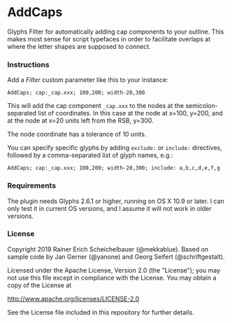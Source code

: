# AddCaps

Glyphs Filter for automatically adding cap components to your outline. This makes most sense for script typefaces in order to facilitate overlaps at where the letter shapes are supposed to connect.

### Instructions

Add a *Filter* custom parameter like this to your instance:

```
AddCaps; cap:_cap.xxx; 100,200; width-20,300
```

This will add the cap component `_cap.xxx` to the nodes at the semicolon-separated list of coordinates. In this case at the node at x=100, y=200, and at the node at x=20 units left from the RSB, y=300.

The node coordinate has a tolerance of 10 units.

You can specify specific glyphs by adding `exclude:` or `include:` directives, followed by a comma-separated list of glyph names, e.g.:

```
AddCaps; cap:_cap.xxx; 100,200; width-20,300; include: a,b,c,d,e,f,g
```

### Requirements

The plugin needs Glyphs 2.6.1 or higher, running on OS X 10.9 or later. I can only test it in current OS versions, and I assume it will not work in older versions.

### License

Copyright 2019 Rainer Erich Scheichelbauer (@mekkablue).
Based on sample code by Jan Gerner (@yanone) and Georg Seifert (@schriftgestalt).

Licensed under the Apache License, Version 2.0 (the "License");
you may not use this file except in compliance with the License.
You may obtain a copy of the License at

http://www.apache.org/licenses/LICENSE-2.0

See the License file included in this repository for further details.
